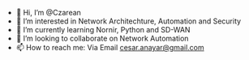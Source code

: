 - 👋 Hi, I’m @Czarean
- 👀 I’m interested in Network Architechture, Automation and Security
- 🌱 I’m currently learning Nornir, Python and SD-WAN
- 💞️ I’m looking to collaborate on Network Automation
- 📫 How to reach me: Via Email cesar.anayar@gmail.com

<!---
Czarean/Czarean is a ✨ special ✨ repository because its `README.md` (this file) appears on your GitHub profile.
You can click the Preview link to take a look at your changes.
--->
